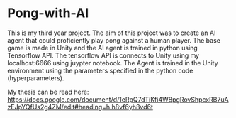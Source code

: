 # Pong-with-AI
This is my third year project.
The aim of this project was to create an AI agent that could proficiently play pong against a human player. 
The base game is made in Unity and the AI agent is trained in python using Tensorflow API.
The tensorflow API is connects to Unity using my localhost:6666 using juypter notebook.
The Agent is trained in the Unity environment using the parameters specified in the python code (hyperparameters).


My thesis can be read here: https://docs.google.com/document/d/1eRpQ7dTiKfi4W8pgRovShpcxRB7uAzEJpYQfUs2g4ZM/edit#heading=h.h8vf6yh8vd6t

